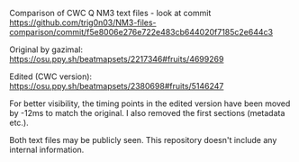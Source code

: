 Comparison of CWC Q NM3 text files - look at commit https://github.com/trig0n03/NM3-files-comparison/commit/f5e8006e276e722e483cb644020f7185c2e644c3

Original by gazimal: https://osu.ppy.sh/beatmapsets/2217346#fruits/4699269

Edited (CWC version): https://osu.ppy.sh/beatmapsets/2380698#fruits/5146247

For better visibility, the timing points in the edited version have been moved by -12ms to match the original. I also removed the first sections (metadata etc.).

Both text files may be publicly seen. This repository doesn't include any internal information.
